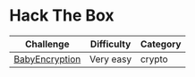 # Hack The Box

| Challenge  | Difficulty | Category |
| ------------- | ------------- | ------------- |
| [BabyEncryption](BabyEncryption/) | Very easy  | crypto  |

